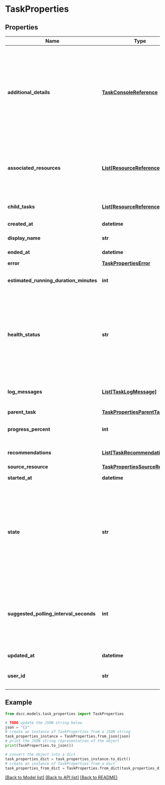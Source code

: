 # TaskProperties


## Properties

Name | Type | Description | Notes
------------ | ------------- | ------------- | -------------
**additional_details** | [**TaskConsoleReference**](TaskConsoleReference.md) | A link to be displayed in the Tasks UI. This can be used when a task is paused to take the user to the console UI page with information on how to unpause the task, or for more general information when the task is in other states. | [optional] 
**associated_resources** | [**List[ResourceReference]**](ResourceReference.md) | Resources that are associated with the task. These may be created by the task or other resources that are involved in the task. | [optional] 
**child_tasks** | [**List[ResourceReference]**](ResourceReference.md) | A list of sub-tasks that were initiated by this task. | [optional] 
**created_at** | **datetime** | The time this task was created. | [optional] 
**display_name** | **str** | The displayed name for the task. | [optional] 
**ended_at** | **datetime** | The time this task completed. | [optional] 
**error** | [**TaskPropertiesError**](TaskPropertiesError.md) |  | [optional] 
**estimated_running_duration_minutes** | **int** | An estimate of how long the task will run before completing. | [optional] 
**health_status** | **str** | The health status indicates if any errors or problems have been encountered during the processing of the task.  Expected values are OK, ERROR, WARNING, UNKNOWN, and UNSPECIFIED.  | [optional] 
**log_messages** | [**List[TaskLogMessage]**](TaskLogMessage.md) | Time stamped messages that record the progress of the task. | [optional] 
**parent_task** | [**TaskPropertiesParentTask**](TaskPropertiesParentTask.md) |  | [optional] 
**progress_percent** | **int** | A percentage representation of progress to completion. | [optional] 
**recommendations** | [**List[TaskRecommendations]**](TaskRecommendations.md) | Recommendations on how to fix failing tasks. | [optional] 
**source_resource** | [**TaskPropertiesSourceResource**](TaskPropertiesSourceResource.md) |  | [optional] 
**started_at** | **datetime** | The time this task was started. | [optional] 
**state** | **str** | A message to indicate the current state of the task, for example the current step in a workflow. Expected values are INITIALIZED, RUNNING, FAILED, SUCCEEDED, TIMEDOUT, PAUSED, and UNSPECIFIED.  | [optional] 
**suggested_polling_interval_seconds** | **int** | This attribute suggests a suitable interval to use when polling for progress. Where specified this will be based on the frequency with which the task is likely to be updated. | [optional] 
**updated_at** | **datetime** | The time this task was last updated. | [optional] 
**user_id** | **str** | The ID or email address of the user that initiated the task. | [optional] 

## Example

```python
from dscc.models.task_properties import TaskProperties

# TODO update the JSON string below
json = "{}"
# create an instance of TaskProperties from a JSON string
task_properties_instance = TaskProperties.from_json(json)
# print the JSON string representation of the object
print(TaskProperties.to_json())

# convert the object into a dict
task_properties_dict = task_properties_instance.to_dict()
# create an instance of TaskProperties from a dict
task_properties_from_dict = TaskProperties.from_dict(task_properties_dict)
```
[[Back to Model list]](../README.md#documentation-for-models) [[Back to API list]](../README.md#documentation-for-api-endpoints) [[Back to README]](../README.md)


